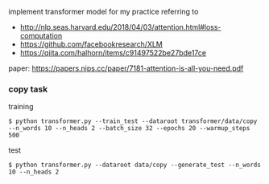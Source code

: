 implement transformer model for my practice referring to 
- http://nlp.seas.harvard.edu/2018/04/03/attention.html#loss-computation
- https://github.com/facebookresearch/XLM
- https://qiita.com/halhorn/items/c91497522be27bde17ce

paper: https://papers.nips.cc/paper/7181-attention-is-all-you-need.pdf

### copy task
training
```
$ python transformer.py --train_test --dataroot transformer/data/copy --n_words 10 --n_heads 2 --batch_size 32 --epochs 20 --warmup_steps 500
```
test
```
$ python transformer.py --dataroot data/copy --generate_test --n_words 10 --n_heads 2
```
